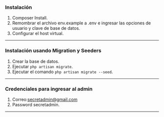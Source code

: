 ### Instalación

1.	Composer Install.
2.	Remombrar el archivo env.example a .env e ingresar las opciones de usuario y clave de base de datos.
3.	Configurar el host virtual.

***

### Instalación usando Migration y Seeders

1.	Crear la base de datos.
2.	Ejecutar `php artisan migrate`.
3.	Ejecutar el comando `php artisan migrate --seed`.

***

### Credenciales para ingresar al admin

1.	Correo:secretadmin@gmail.com 
2.	Password secretadmin.

***